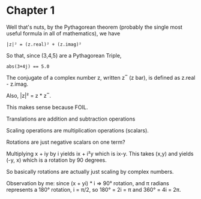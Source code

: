 Chapter 1
=========

Well that's nuts, by the Pythagorean theorem (probably the single most useful
formula in all of mathematics), we have

```
|z|² = (z.real)² + (z.imag)²
```

So that, since (3,4,5) are a Pythagorean Triple,

```
abs(3+4j) == 5.0
```

The conjugate of a complex number z, written z‾ (z bar), is defined as z.real -
z.imag.

Also, |z|² = z * z‾.

This makes sense because FOIL.

Translations are addition and subtraction operations

Scaling operations are multiplication operations (scalars).

Rotations are just negative scalars on one term?

Multiplying x + iy by i yields ix + i²y which is ix-y. This takes (x,y) and
yields (-y, x) which is a rotation by 90 degrees.

So basically rotations are actually just scaling by complex numbers.

Observation by me: since (x + yi) * i => 90° rotation, and π radians represents
a 180° rotation, i = π/2, so 180° = 2i = π and 360° = 4i = 2π.
